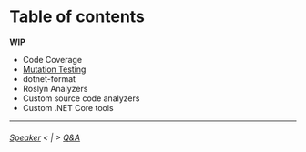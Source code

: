 # Table of contents

**WIP**
- Code Coverage
- [Mutation Testing](./MutationTesting.md)
- dotnet-format
- Roslyn Analyzers
- Custom source code analyzers
- Custom .NET Core tools

---
###### [Speaker](./Speaker.md) < | > [Q&A](./QA.md)
